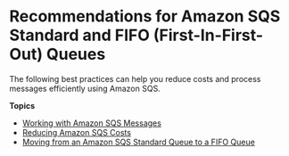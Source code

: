 # Recommendations for Amazon SQS Standard and FIFO \(First\-In\-First\-Out\) Queues<a name="sqs-standard-fifo-queue-best-practices"></a>

The following best practices can help you reduce costs and process messages efficiently using Amazon SQS\.

**Topics**
+ [Working with Amazon SQS Messages](working-with-messages.md)
+ [Reducing Amazon SQS Costs](reducing-costs.md)
+ [Moving from an Amazon SQS Standard Queue to a FIFO Queue](moving-from-high-throughout-queue-to-FIFO-queue.md)
